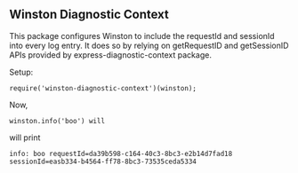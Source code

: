 ## Winston Diagnostic Context

This package configures Winston to include the requestId and sessionId into every log entry.
It does so by relying on getRequestID and getSessionID APIs provided by express-diagnostic-context package.

Setup:

```
require('winston-diagnostic-context')(winston);
```
Now, 
```
winston.info('boo') will 
```

will print

```
info: boo requestId=da39b598-c164-40c3-8bc3-e2b14d7fad18 sessionId=easb334-b4564-ff78-8bc3-73535ceda5334
```
